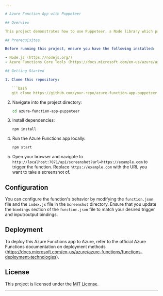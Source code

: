 ```yaml
---

# Azure Function App with Puppeteer

## Overview

This project demonstrates how to use Puppeteer, a Node library which provides a high-level API over the Chrome DevTools Protocol, within an Azure Functions app. Puppeteer allows for automated control over headless Chrome or Chromium instances, making it useful for tasks such as web scraping, automated testing, and generating screenshots.

## Prerequisites

Before running this project, ensure you have the following installed:

- Node.js (https://nodejs.org/)
- Azure Functions Core Tools (https://docs.microsoft.com/en-us/azure/azure-functions/functions-run-local)

## Getting Started

1. Clone this repository:

   ```bash
   git clone https://github.com/your-repo/azure-function-app-puppeteer.git
   ```

2. Navigate into the project directory:

   ```bash
   cd azure-function-app-puppeteer
   ```

3. Install dependencies:

   ```bash
   npm install
   ```

4. Run the Azure Functions app locally:

   ```bash
   npm start
   ```

5. Open your browser and navigate to `http://localhost:7071/api/screenshot?url=https://example.com` to trigger the function. Replace `https://example.com` with the URL you want to take a screenshot of.

## Configuration

You can configure the function's behavior by modifying the `function.json` file and the `index.js` file in the `Screenshot` directory. Ensure that you update the `bindings` section of the `function.json` file to match your desired trigger and input/output bindings.

## Deployment

To deploy this Azure Functions app to Azure, refer to the official Azure Functions documentation on deployment methods (https://docs.microsoft.com/en-us/azure/azure-functions/functions-deployment-technologies).

## License

This project is licensed under the [MIT License](LICENSE).

---
```

